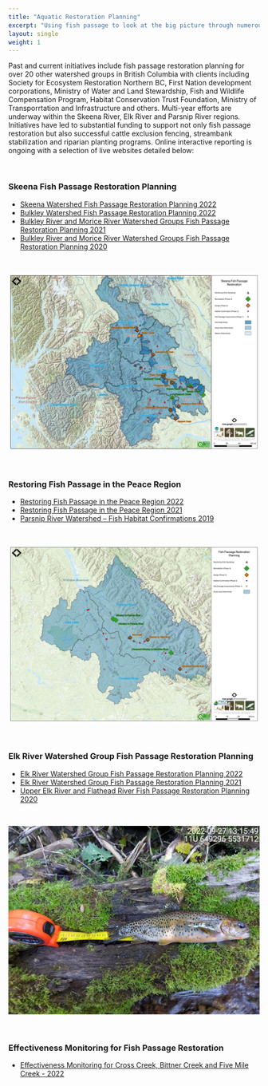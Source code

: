 ```yaml
---
title: "Aquatic Restoration Planning"
excerpt: "Using fish passage to look at the big picture through numerous large scale aquatic restoration planning projects throughout BC."
layout: single
weight: 1
---
```

Past and current initiatives include fish passage restoration planning for over 20 other watershed groups in British Columbia with clients including Society for Ecosystem Restoration Northern BC, First Nation development corporations, Ministry of Water and Land Stewardship,  Fish and Wildlife Compensation Program, Habitat Conservation Trust Foundation, Ministry of Transporrtation and Infrastructure and others. Multi-year efforts are underway within the Skeena River, Elk River and Parsnip River regions. Initiatives have led to substantial funding to support not only fish passage restoration but also successful cattle exclusion fencing, streambank stabilization and riparian planting programs. Online interactive reporting is ongoing with a selection of live websites detailed below:

 <br>
  
### Skeena Fish Passage Restoration Planning

  - [Skeena Watershed Fish Passage Restoration Planning 2022](https://www.newgraphenvironment.com/fish_passage_skeena_2021_reporting/)
  - [Bulkley Watershed Fish Passage Restoration Planning 2022](https://www.newgraphenvironment.com/fish_passage_bulkley_2022_reporting/)
  - [Bulkley River and Morice River Watershed Groups Fish Passage Restoration Planning 2021](https://www.newgraphenvironment.com/fish_passage_skeena_2021_reporting/)
  - [Bulkley River and Morice River Watershed Groups Fish Passage Restoration Planning 2020](https://www.newgraphenvironment.com/fish_passage_bulkley_2020_reporting/)

<br>

![](fishpassage_skeena_2023b.jpeg)

<br>

### Restoring Fish Passage in the Peace Region
  
  - [Restoring Fish Passage in the Peace Region 2022](https://www.newgraphenvironment.com/fish_passage_peace_2022_reporting/)
  - [Restoring Fish Passage in the Peace Region 2021](https://www.newgraphenvironment.com/fish_passage_parsnip_2021_reporting/)
  - [Parsnip River Watershed – Fish Habitat Confirmations 2019](https://www.newgraphenvironment.com/Parsnip_Fish_Passage/)
  
 <br>

![](peace_fish_passage_2023.jpeg)
  
  <br>

### Elk River Watershed Group Fish Passage Restoration Planning
  
  - [Elk River Watershed Group Fish Passage Restoration Planning 2022](https://www.newgraphenvironment.com/fish_passage_elk_2022_reporting/)
  - [Elk River Watershed Group Fish Passage Restoration Planning 2021](https://www.newgraphenvironment.com/fish_passage_elk_2021_reporting/)
  - [Upper Elk River and Flathead River Fish Passage Restoration Planning 2020](https://www.newgraphenvironment.com/fish_passage_elk_2020_reporting/)
  
  <br>

![](TimePhoto_20220927_131549.JPG)

<br>

### Effectiveness Monitoring for Fish Passage Restoration
  - [Effectiveness Monitoring for Cross Creek, Bittner Creek and Five Mile Creek - 2022](https://www.newgraphenvironment.com/fish_passage_moti_2022_reporting/)




